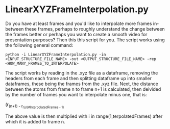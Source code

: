 # LinearXYZFrameInterpolation.py

Do you have at least frames and you'd like to interpolate more frames in-between these frames, perhaps to roughly understand the change between the frames better or perhaps you want to create a smooth video for presentation purposes? Then this this script for you. The script works using the following general command:

```
python -i LinearXYZFrameInterpolation.py -in <INPUT_STRUCTURE_FILE_NAME> -out <OUTPUT_STRUCTURE_FILE_NAME> -rep <HOW_MANY_FRAMES_TO_INTERPOLATE>
```

The script works by reading in the .xyz file as a dataframe, removing the headers from each frame and then splitting dataframe up into smaller dataframes, these being the frames from the .xyz file. Next, the distance between the atoms from frame n to frame n+1 is calculated, then deivided by the number of frames you want to interpolate minus one, that is:

(r<sub>(n+1) - r<sub>n)/(#InterpolatedFrames - 1)
  
The above value is then multiplied with i in range(1,terpolatedFrames) after which it is added to frame n. 
